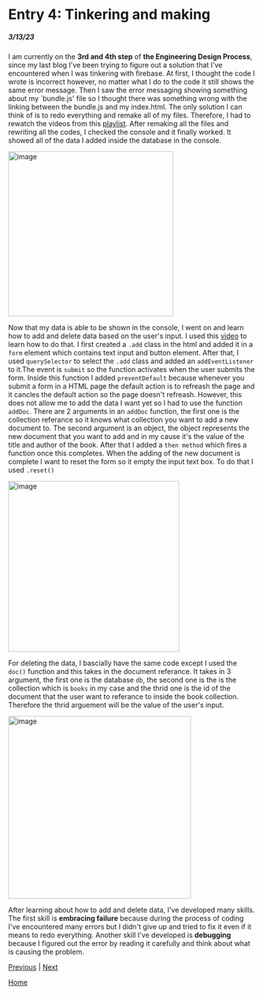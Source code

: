 # Entry 4: Tinkering and making
##### 3/13/23

I am currently on the **3rd and 4th step** of **the Engineering Design Process**, since my last blog I've been trying to figure out a solution that I've encountered when I was tinkering with firebase. At first, I thought the code I wrote is incorrect however, no matter what I do to the code it still shows the same error message. Then I saw the error messaging showing something about my `bundle.js' file so I thought there was something wrong with the linking between the bundle.js and my index.html. The only solution I can think of is to redo everything and remake all of my files. Therefore, I had to rewatch the videos from this [playlist](https://www.youtube.com/playlist?list=PL4cUxeGkcC9jERUGvbudErNCeSZHWUVlb). After remaking all the files and rewriting all the codes, I checked the console and it finally worked. It showed all of the data I added inside the database in the console.

<img width="335" alt="image" src="https://user-images.githubusercontent.com/91745147/226152379-cea5e717-a34b-4f9d-abda-119306e9823c.png">

Now that my data is able to be shown in the console, I went on and learn how to add and delete data based on the user's input. I used this [video](https://www.youtube.com/watch?v=s1frrNxq4js&list=PL4cUxeGkcC9jERUGvbudErNCeSZHWUVlb&index=5) to learn how to do that. I first created a `.add` class in the html and added it in a `form` element which contains text input and button element. After that, I used `querySelector` to select the `.add` class and added an `addEventListener` to it.The event is `submit` so the function activates when the user submits the form. Inside this function I added `preventDefault` because whenever you submit a form in a HTML page the default action is to refreash the page and it cancles the default action so the page doesn't refreash. However, this does not allow me to add the data I want yet so I had to use the function `addDoc`. There are 2 arguments in an `addDoc` function, the first one is the collection referance so it knows what collection you want to add a new document to. The second argument is an object, the object represents the new document that you want to add and in my cause it's the value of the title and author of the book. After that I added a `then method` which fires a function once this completes. When the adding of the new document is complete I want to reset the form so it empty the input text box. To do that I used `.reset()`

<img width="347" alt="image" src="https://user-images.githubusercontent.com/91745147/226207822-3f09cb63-a2db-4c20-a7e8-47b8169a8552.png">

For deleting the data, I bascially have the same code except I used the `doc()` function and this takes in the document referance. It takes in 3 argument, the first one is the database `db`, the second one is the is the collection which is `books` in my case and the thrid one is the id of the document that the user want to referance to inside the book collection. Therefore the thrid arguement will be the value of the user's input.

<img width="371" alt="image" src="https://user-images.githubusercontent.com/91745147/226208080-a24481f3-ff26-448c-836b-1ab26d0273a4.png">

After learning about how to add and delete data, I've developed many skills. The first skill is **embracing failure** because during the process of coding I've encountered many errors but I didn't give up and tried to fix it even if it means to redo everything. Another skill I've developed is **debugging** because I figured out the error by reading it carefully and think about what is causing the problem.



[Previous](entry03.md) | [Next](entry05.md)

[Home](../README.md)
